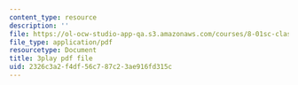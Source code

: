 ```yaml
---
content_type: resource
description: ''
file: https://ol-ocw-studio-app-qa.s3.amazonaws.com/courses/8-01sc-classical-mechanics-fall-2016/2326c3a2f4df56c787c23ae916fd315c_oILq3xz_XtU.pdf
file_type: application/pdf
resourcetype: Document
title: 3play pdf file
uid: 2326c3a2-f4df-56c7-87c2-3ae916fd315c
---
```


